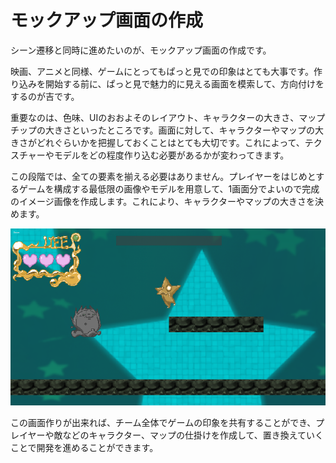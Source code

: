 # モックアップ画面の作成
シーン遷移と同時に進めたいのが、モックアップ画面の作成です。

映画、アニメと同様、ゲームにとってもぱっと見での印象はとても大事です。作り込みを開始する前に、ぱっと見で魅力的に見える画面を模索して、方向付けをするのが吉です。

重要なのは、色味、UIのおおよそのレイアウト、キャラクターの大きさ、マップチップの大きさといったところです。画面に対して、キャラクターやマップの大きさがどれぐらいかを把握しておくことはとても大切です。これによって、テクスチャーやモデルをどの程度作り込む必要があるかが変わってきます。

この段階では、全ての要素を揃える必要はありません。プレイヤーをはじめとするゲームを構成する最低限の画像やモデルを用意して、1画面分でよいので完成のイメージ画像を作成します。これにより、キャラクターやマップの大きさを決めます。

![モック画面](Images/Mock00.png)

この画面作りが出来れば、チーム全体でゲームの印象を共有することができ、プレイヤーや敵などのキャラクター、マップの仕掛けを作成して、置き換えていくことで開発を進めることができます。
